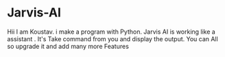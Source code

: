 # Jarvis-AI
Hii I am Koustav. i make a program with Python. Jarvis AI is working like a assistant .
It's Take command from you and display the output.
You can All so upgrade it and add many more Features
